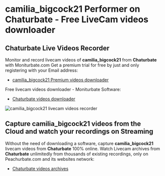 # camilia_bigcock21 Performer on Chaturbate - Free LiveCam videos downloader

## Chaturbate Live Videos Recorder

Monitor and record livecam videos of **camilia_bigcock21** from **Chaturbate** with Moniturbate.com
Get a premium trial for free by just and only registering with your Email address:
* [camilia_bigcock21 Premium videos downloader](https://moniturbate.com/request-demo-licence-key.html)

Free livecam videos downloader - Moniturbate Software:
* [Chaturbate videos downloader](https://moniturbate.com/moniturbate-download-software.html)

![camilia_bigcock21 livecam videos recorder](https://peachurnet.com/templates/moniturbate-software.png)


## Capture camilia_bigcock21 videos from the Cloud and watch your recordings on Streaming

Without the need of downloading a software, capture **camilia_bigcock21** livecam videos from **Chaturbate** 100% online.
Watch Livecam archives from **Chaturbate** unlimitedly from thousands of existing recordings, only on Peachurbate.com and its websites network:
* [Chaturbate videos archives](https://peachurnet.com/)